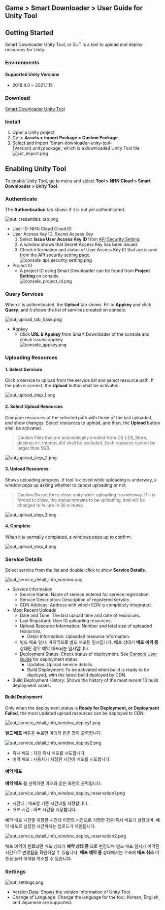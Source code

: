 ## Game > Smart Downloader > User Guide for Unity Tool 

## Getting Started 

Smart Downloader Unity Tool, or SUT is a tool to upload and deploy resources for Unity.  

### Environments

#### Supported Unity Versions

* 2018.4.0 ~ 2021.1.15

### Download

[Smart Downloader Unity Tool](/Download/#game-smart-downloader)


### Install  

1. Open a Unity project. 
2. Go to **Assets > Import Package > Custom Package**.
3. Select and import 'Smart-downloader-unity-tool-{Version}.unitypackage', which is a downloaded Unity Tool file. 
    ![sut_import.png](https://static.toastoven.net/prod_smartdownloader/sut/sut_import.png)

## Enabling Unity Tool  

To enable Unity Tool, go to menu and select **Tool > NHN Cloud > Smart Downloader > Unity Tool**. 

### Authenticate 

The **Authentication** tab shows if it is not yet authenticated. 

![sut_credentials_tab.png](https://static.toastoven.net/prod_smartdownloader/sut/sut_credentials_tab.png)

* User ID: NHN Cloud Cloud ID
* User Access Key ID, Secret Access Key
    1. Select **Issue User Access Key ID** from [API Security Setting](https://toast.com/account/api_settings).
    2. A window shows that Secret Access Key has been issued. 
    3. Check information and status of User Access Key ID that are issued from the API security setting page. 
    ![console_api_security_setting.png](https://static.toastoven.net/prod_smartdownloader/sut/console_api_security_setting.png)
* Project ID
    * A project ID using Smart Downloader can be found from **Project Setting** on console.  
    ![console_project_id.png](https://static.toastoven.net/prod_smartdownloader/sut/console_project_id.png)


### Query Services   

When it is authenticated, the **Upload** tab shows. 
Fill in **Appkey** and click **Query**, and it shows the list of services created on console.  

![sut_upload_tab_base.png](https://static.toastoven.net/prod_smartdownloader/sut/sut_upload_tab_base.png)

* Appkey
    * Click **URL & Appkey** from Smart Downloader of the console and check issued appkey  
    ![console_appkey.png](https://static.toastoven.net/prod_smartdownloader/sut/console_appkey.png)

### Uploading Resources 

#### 1. Select Services 

Click a service to upload from the service list and select resource path. 
If the path is correct, the **Upload** button shall be activated. 

![sut_upload_step_1.png](https://static.toastoven.net/prod_smartdownloader/sut/sut_upload_step_1.png)

#### 2. Select Upload Resources 

Compare resources of the selected path with those of the last uploaded, and show changes. Select resources to upload, and then, the **Upload** button shall be activated.  

> Caution 
Files that are automatically created from OS (.DS_Store, desktop.ini, thumbs.db) shall be excluded. 
Each resource cannot be larger than 5GB. 

![sut_upload_step_2.png](https://static.toastoven.net/prod_smartdownloader/sut/sut_upload_step_2.png)

#### 3. Upload Resources 

Shows uploading progress. 
If tool is closed while uploading is underway, a window pops up asking whether to cancel uploading or not. 

> Caution 
Do not force close unity while uploading is underway. 
If it is forced to close, the status remains to be uploading, and will be changed to failure in 30 minutes.  

![sut_upload_step_3.png](https://static.toastoven.net/prod_smartdownloader/sut/sut_upload_step_3.png)


#### 4. Complete

When it is normally completed, a windows pops up to confirm. 

![sut_upload_step_4.png](https://static.toastoven.net/prod_smartdownloader/sut/sut_upload_step_4.png)


### Service Details 

Select service from the list and double-click to show **Service Details**. 

![sut_service_detail_info_window.png](https://static.toastoven.net/prod_smartdownloader/sut/sut_service_detail_info_window.png)

* Service Information
    * Service Name: Name of service entered for service registration.
    * Service Description: Description of registered service.
    * CDN Address: Address with which CDN is completely integrated.
* Most Recent Uploads 
    * Date and Time: The last upload time and date of resources.
    * Last Registrant: User ID uploading resources.
    * Upload Resource Information: Number and total size of uploaded resources.
        * Detail Information: Uploaded resource information.
    * 빌드 배포 일시: 마지막으로 빌드 배포된 일시입니다. 배포 상태가 **배포 예약 중** 상태인 경우 예약 배포되는 일시입니다.
    * Deployment Status: Check status of deployment. See [Console User Guide](http://docs.toast.com/zh/Game/Smart%20Downloader/zh/console-guide/#4-list-of-services) for deployment status. 
        * Updates: Upload service details.  
        * Build Deployment: To be activated when build is ready to be deployed, with the latest build deployed by CDN. 
* Build Deployment History: Shows the history of the most recent 10 build deployment cases.


#### Build Deployment 

Only when the deployment status is **Ready for Deployment, or Deployment Failed**, the most updated upload resources can be deployed to CDN.  

![sut_service_detail_info_window_deploy1.png](https://static.toastoven.net/prod_smartdownloader/sut/sut_service_detail_info_window_deploy1.png)

**빌드 배포** 버튼을 누르면 아래와 같은 창이 출력됩니다.

![sut_service_detail_info_window_deploy2.png](https://static.toastoven.net/prod_smartdownloader/sut/sut_service_detail_info_window_deploy2.png)

* 즉시 배포 : 지금 즉시 배포를 시도합니다.
* 예약 배포 : 사용자가 지정한 시간에 배포를 시도합니다.

#### 예약 배포

**예약 배포** 를 선택하면 아래와 같은 화면이 출력됩니다.

![sut_service_detail_info_window_deploy_reservation1.png](https://static.toastoven.net/prod_smartdownloader/sut/sut_service_detail_info_window_deploy_reservation1.png)

* 시간대 : 배포할 기준 시간대를 지정합니다.
* 배포 시간 : 배포 시간을 지정합니다.

예약 배포 시간을 지정한 시간대 이전의 시간으로 지정한 경우 즉시 배포가 실행되며, 예약 배포로 설정된 시간까지는 업로드가 제한됩니다.

![sut_service_detail_info_window_deploy_reservation2.png](https://static.toastoven.net/prod_smartdownloader/sut/sut_service_detail_info_window_deploy_reservation2.png)

배포 예약이 완료되면 배포 상태가 **예약 상태 중** 으로 변경되며 빌드 배포 일시가 예약된 시간으로 변경됨을 확인하실 수 있습니다.
**배포 예약 중** 상태에서는 우측에 **배포 취소** 버튼을 눌러 예약을 취소할 수 있습니다.


### Settings 

![sut_settings.png](https://static.toastoven.net/prod_smartdownloader/sut/sut_settings.png)

* Version Data: Shows the version information of Unity Tool. 
* Change of Language: Change the language for the tool: Korean, English, and Japanese are supported. 
